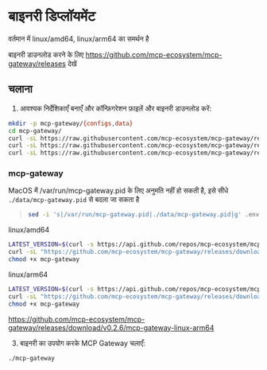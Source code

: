 # बाइनरी डिप्लॉयमेंट

वर्तमान में linux/amd64, linux/arm64 का समर्थन है

बाइनरी डाउनलोड करने के लिए https://github.com/mcp-ecosystem/mcp-gateway/releases देखें

## चलाना
1. आवश्यक निर्देशिकाएँ बनाएँ और कॉन्फ़िगरेशन फ़ाइलें और बाइनरी डाउनलोड करें:

```bash
mkdir -p mcp-gateway/{configs,data}
cd mcp-gateway/
curl -sL https://raw.githubusercontent.com/mcp-ecosystem/mcp-gateway/refs/heads/main/configs/apiserver.yaml -o configs/apiserver.yaml
curl -sL https://raw.githubusercontent.com/mcp-ecosystem/mcp-gateway/refs/heads/main/configs/mcp-gateway.yaml -o configs/mcp-gateway.yaml
curl -sL https://raw.githubusercontent.com/mcp-ecosystem/mcp-gateway/refs/heads/main/.env.example -o .env
```

### mcp-gateway

MacOS में /var/run/mcp-gateway.pid के लिए अनुमति नहीं हो सकती है, इसे सीधे `./data/mcp-gateway.pid` से बदला जा सकता है

> ```bash
> sed -i 's|/var/run/mcp-gateway.pid|./data/mcp-gateway.pid|g' .env
> ```

linux/amd64
```bash
LATEST_VERSION=$(curl -s https://api.github.com/repos/mcp-ecosystem/mcp-gateway/releases/latest | grep '"tag_name":' | sed -E 's/.*"([^"]+)".*/\1/')
curl -sL "https://github.com/mcp-ecosystem/mcp-gateway/releases/download/${LATEST_VERSION}/mcp-gateway-linux-amd64" -o mcp-gateway
chmod +x mcp-gateway
```

linux/arm64
```bash
LATEST_VERSION=$(curl -s https://api.github.com/repos/mcp-ecosystem/mcp-gateway/releases/latest | grep '"tag_name":' | sed -E 's/.*"([^"]+)".*/\1/')
curl -sL "https://github.com/mcp-ecosystem/mcp-gateway/releases/download/${LATEST_VERSION}/mcp-gateway-linux-arm64" -o mcp-gateway
chmod +x mcp-gateway
```

https://github.com/mcp-ecosystem/mcp-gateway/releases/download/v0.2.6/mcp-gateway-linux-arm64

3. बाइनरी का उपयोग करके MCP Gateway चलाएँ:

```bash
./mcp-gateway
``` 